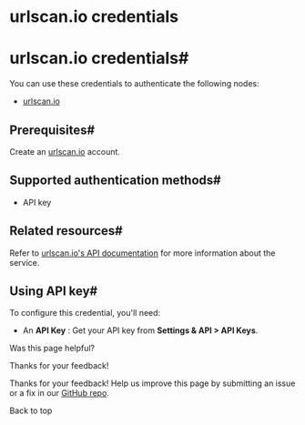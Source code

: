 # urlscan.io credentials

[ ](https://github.com/n8n-io/n8n-docs/edit/main/docs/integrations/builtin/credentials/urlscanio.md "Edit this page")

# urlscan.io credentials#

You can use these credentials to authenticate the following nodes:

  * [urlscan.io](../../app-nodes/n8n-nodes-base.urlscanio/)



## Prerequisites#

Create an [urlscan.io](https://urlscan.io/) account.

## Supported authentication methods#

  * API key



## Related resources#

Refer to [urlscan.io's API documentation](https://urlscan.io/docs/api/) for more information about the service.

## Using API key#

To configure this credential, you'll need:

  * An **API Key** : Get your API key from **Settings & API > API Keys**.

Was this page helpful? 

Thanks for your feedback! 

Thanks for your feedback! Help us improve this page by submitting an issue or a fix in our [GitHub repo](https://github.com/n8n-io/n8n-docs). 

Back to top 
